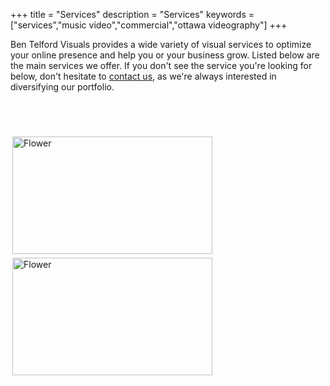 +++
title = "Services"
description = "Services"
keywords = ["services","music video","commercial","ottawa videography"]
+++

Ben Telford Visuals provides a wide variety of visual services to optimize your online presence and help you or your business grow. Listed below are the main services we offer. If you don't see the service you're looking for below, don't hesitate to <a href="https://prep.benjamintelford.com/contact/">contact us</a>, as we're always interested in diversifying our portfolio.
<br>
<br>
<br>
<br>
<br>
<img align="left"  img src="https://prep.benjamintelford.com/img/feelit.png" style="width:320px; height:188px; padding:3px"  title="White flower" alt="Flower">
<img align="left"  img src="https://prep.benjamintelford.com/img/cornerstore.png" style="width:320px; height:188px; padding:3px"  title="White flower" alt="Flower">
